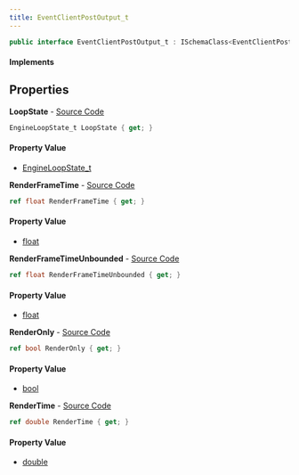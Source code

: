 ```yaml
---
title: EventClientPostOutput_t
---
```


```csharp
public interface EventClientPostOutput_t : ISchemaClass<EventClientPostOutput_t>, ISchemaField, ISchemaClass, INativeHandle
```

#### Implements

## Properties

**LoopState** - [Source Code](https://github.com/swiftly-solution/swiftlys2/blob/master/managed/src/SwiftlyS2.Generated/Schemas/Interfaces/EventClientPostOutput_t.cs#L16)

```csharp
EngineLoopState_t LoopState { get; }
```

#### Property Value

- [EngineLoopState_t](/docs/api/shared/schemadefinitions/engineloopstate_t)

**RenderFrameTime** - [Source Code](https://github.com/swiftly-solution/swiftlys2/blob/master/managed/src/SwiftlyS2.Generated/Schemas/Interfaces/EventClientPostOutput_t.cs#L20)

```csharp
ref float RenderFrameTime { get; }
```

#### Property Value

- [float](https://learn.microsoft.com/dotnet/api/system.single)

**RenderFrameTimeUnbounded** - [Source Code](https://github.com/swiftly-solution/swiftlys2/blob/master/managed/src/SwiftlyS2.Generated/Schemas/Interfaces/EventClientPostOutput_t.cs#L22)

```csharp
ref float RenderFrameTimeUnbounded { get; }
```

#### Property Value

- [float](https://learn.microsoft.com/dotnet/api/system.single)

**RenderOnly** - [Source Code](https://github.com/swiftly-solution/swiftlys2/blob/master/managed/src/SwiftlyS2.Generated/Schemas/Interfaces/EventClientPostOutput_t.cs#L24)

```csharp
ref bool RenderOnly { get; }
```

#### Property Value

- [bool](https://learn.microsoft.com/dotnet/api/system.boolean)

**RenderTime** - [Source Code](https://github.com/swiftly-solution/swiftlys2/blob/master/managed/src/SwiftlyS2.Generated/Schemas/Interfaces/EventClientPostOutput_t.cs#L18)

```csharp
ref double RenderTime { get; }
```

#### Property Value

- [double](https://learn.microsoft.com/dotnet/api/system.double)

